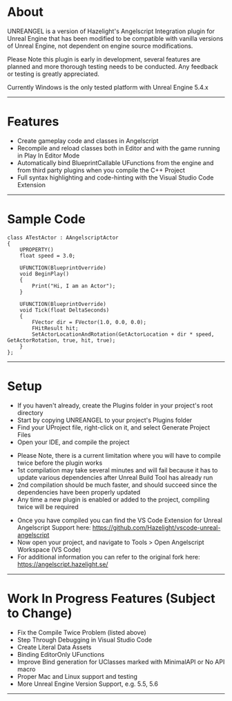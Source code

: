 # About

UNREANGEL is a version of Hazelight's Angelscript Integration plugin for Unreal Engine that has been
modified to be compatible with vanilla versions of Unreal Engine, not dependent on engine source modifications.

Please Note this plugin is early in development, several features are planned and more thorough testing
needs to be conducted.  Any feedback or testing is greatly appreciated.

Currently Windows is the only tested platform with Unreal Engine 5.4.x

----------

# Features

- Create gameplay code and classes in Angelscript
- Recompile and reload classes both in Editor and with the game running in Play In Editor Mode
- Automatically bind BlueprintCallable UFunctions from the engine and from third party plugins when you compile the C++ Project
- Full syntax highlighting and code-hinting with the Visual Studio Code Extension
-----------

# Sample Code

```angelscript
class ATestActor : AAngelscriptActor
{
    UPROPERTY()
    float speed = 3.0;

    UFUNCTION(BlueprintOverride)
    void BeginPlay()
    {
        Print("Hi, I am an Actor");
    }

    UFUNCTION(BlueprintOverride)
    void Tick(float DeltaSeconds)
    {
        FVector dir = FVector(1.0, 0.0, 0.0);
        FHitResult hit;
        SetActorLocationAndRotation(GetActorLocation + dir * speed, GetActorRotation, true, hit, true);
    }
};
```
--------

# Setup
- If you haven't already, create the Plugins folder in your project's root directory
- Start by copying UNREANGEL to your project's Plugins folder
- Find your UProject file, right-click on it, and select Generate Project Files
- Open your IDE, and compile the project

* Please Note, there is a current limitation where you will have to compile twice before the plugin works
* 1st compilation may take several minutes and will fail because it has to update various dependencies after Unreal Build Tool has already run
* 2nd compilation should be much faster, and should succeed since the dependencies have been properly updated
* Any time a new plugin is enabled or added to the project, compiling twice will be required

- Once you have compiled you can find the VS Code Extension for Unreal Angelscript Support here: https://github.com/Hazelight/vscode-unreal-angelscript
- Now open your project, and navigate to Tools > Open Angelscript Workspace (VS Code)
- For additional information you can refer to the original fork here: https://angelscript.hazelight.se/

----------

# Work In Progress Features (Subject to Change)

- Fix the Compile Twice Problem (listed above)
- Step Through Debugging in Visual Studio Code
- Create Literal Data Assets
- Binding EditorOnly UFunctions
- Improve Bind generation for UClasses marked with MinimalAPI or No API macro
- Proper Mac and Linux support and testing
- More Unreal Engine Version Support, e.g. 5.5, 5.6

----------

